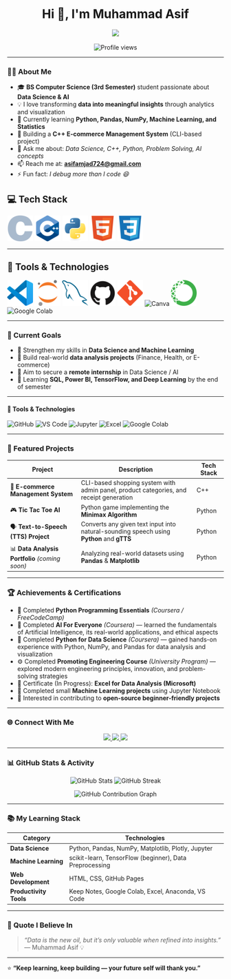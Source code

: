 <!-- 💫 Profile Header with Typing Animation -->
<h1 align="center">Hi 👋, I'm Muhammad Asif</h1>
<p align="center">
  <a href="https://git.io/typing-svg">
    <img src="https://readme-typing-svg.demolab.com?font=Fira+Code&weight=500&size=22&pause=1000&center=true&vCenter=true&width=550&lines=Python+Developer;AI+%26+Machine+Learning+Enthusiast;C%2B%2B+%7C+Python+Programmer;Lifelong+Learner+%7C+Tech+Explorer;Turning+Data+into+Insights+%26+Solutions">
  </a>
</p>

<!-- Profile Views -->
<p align="center">
  <img src="https://komarev.com/ghpvc/?username=muhammad-asif-ch&label=Profile%20Views&color=0e75b6&style=flat-square" alt="Profile views" />
</p>

---

### 👨‍💻 About Me

- 🎓 **BS Computer Science (3rd Semester)** student passionate about **Data Science & AI**  
- 💡 I love transforming **data into meaningful insights** through analytics and visualization  
- 🚀 Currently learning **Python, Pandas, NumPy, Machine Learning, and Statistics**  
- 🛒 Building a **C++ E-commerce Management System** (CLI-based project)  
- 💬 Ask me about: *Data Science, C++, Python, Problem Solving, AI concepts*  
- 📫 Reach me at: **asifamjad724@gmail.com**  
- ⚡ Fun fact: *I debug more than I code 😄*
## 💻 Tech Stack  
<p align="left">  
  <img src="https://raw.githubusercontent.com/devicons/devicon/master/icons/c/c-original.svg" alt="C" width="60" height="60"/>  
  <img src="https://raw.githubusercontent.com/devicons/devicon/master/icons/cplusplus/cplusplus-original.svg" alt="C++" width="60" height="60"/>  
  <img src="https://raw.githubusercontent.com/devicons/devicon/master/icons/python/python-original.svg" alt="Python" width="60" height="60"/>  
  <img src="https://raw.githubusercontent.com/devicons/devicon/master/icons/html5/html5-original.svg" alt="HTML5" width="60" height="60"/>  
  <img src="https://raw.githubusercontent.com/devicons/devicon/master/icons/css3/css3-original.svg" alt="CSS3" width="60" height="60"/>  
</p>

---

## 🚀 Tools & Technologies  
<p align="left">  
  <img src="https://raw.githubusercontent.com/devicons/devicon/master/icons/vscode/vscode-original.svg" alt="VS Code" width="60" height="60"/>  
  <img src="https://raw.githubusercontent.com/devicons/devicon/master/icons/jupyter/jupyter-original.svg" alt="Jupyter Notebook" width="60" height="60"/>  
  <img src="https://raw.githubusercontent.com/devicons/devicon/master/icons/mysql/mysql-original.svg" alt="MySQL" width="60" height="60"/>  
  <img src="https://raw.githubusercontent.com/devicons/devicon/master/icons/github/github-original.svg" alt="GitHub" width="60" height="60"/>  
  <img src="https://raw.githubusercontent.com/devicons/devicon/master/icons/git/git-original.svg" alt="Git" width="60" height="60"/>  
  <img src="https://cdn.jsdelivr.net/gh/devicons/devicon/icons/canva/canva-original.svg" alt="Canva" width="60" height="60"/>  
  <img src="https://raw.githubusercontent.com/devicons/devicon/master/icons/anaconda/anaconda-original.svg" alt="Anaconda" width="60" height="60"/>  
  <img src="https://upload.wikimedia.org/wikipedia/commons/d/d0/Google_Colaboratory_SVG_Logo.svg" alt="Google Colab" width="60" height="60"/>  
</p>



---

### 🎯 Current Goals

- 📘 Strengthen my skills in **Data Science and Machine Learning**  
- 🧩 Build real-world **data analysis projects** (Finance, Health, or E-commerce)  
- 💼 Aim to secure a **remote internship** in Data Science / AI  
- 🧠 Learning **SQL, Power BI, TensorFlow, and Deep Learning** by the end of semester  

---

#### 🧰 Tools & Technologies
![GitHub](https://img.shields.io/badge/GitHub-181717?style=for-the-badge&logo=github)
![VS Code](https://img.shields.io/badge/VS%20Code-0078D4?style=for-the-badge&logo=visualstudiocode&logoColor=white)
![Jupyter](https://img.shields.io/badge/Jupyter-F37626?style=for-the-badge&logo=jupyter&logoColor=white)
![Excel](https://img.shields.io/badge/Excel-217346?style=for-the-badge&logo=microsoft-excel&logoColor=white)
![Google Colab](https://img.shields.io/badge/Colab-F9AB00?style=for-the-badge&logo=googlecolab&color=525252)

---

### 🧩 Featured Projects

| Project | Description | Tech Stack |
|----------|--------------|-------------|
| 🛒 **E-commerce Management System** | CLI-based shopping system with admin panel, product categories, and receipt generation | C++ |
| 🎮 **Tic Tac Toe AI** | Python game implementing the **Minimax Algorithm** | Python |
| 🗣️ **Text-to-Speech (TTS) Project** | Converts any given text input into natural-sounding speech using **Python** and **gTTS** | Python |
| 📊 **Data Analysis Portfolio** *(coming soon)* | Analyzing real-world datasets using **Pandas** & **Matplotlib** | Python |

---

### 🏆 Achievements & Certifications

- 🥇 Completed **Python Programming Essentials** *(Coursera / FreeCodeCamp)*  
- 🤖 Completed **AI For Everyone** *(Coursera)* — learned the fundamentals of Artificial Intelligence, its real-world applications, and ethical aspects  
- 🐍 Completed **Python for Data Science** *(Coursera)* — gained hands-on experience with Python, NumPy, and Pandas for data analysis and visualization  
- ⚙️ Completed **Promoting Engineering Course** *(University Program)* — explored modern engineering principles, innovation, and problem-solving strategies  
- 📜 Certificate (In Progress): **Excel for Data Analysis (Microsoft)**  
- 🧠 Completed small **Machine Learning projects** using Jupyter Notebook  
- 🌱 Interested in contributing to **open-source beginner-friendly projects**

---

### 🌐 Connect With Me

<p align="center">
  <a href="https://www.linkedin.com/in/muhammad-asif-ds" target="_blank">
    <img src="https://img.shields.io/badge/LinkedIn-0077B5?style=for-the-badge&logo=linkedin&logoColor=white"/>
  </a>
  <a href="https://github.com/muhammad-asif-ch" target="_blank">
    <img src="https://img.shields.io/badge/GitHub-181717?style=for-the-badge&logo=github&logoColor=white"/>
  </a>
  <a href="mailto:asifamjad724@gmail.com">
    <img src="https://img.shields.io/badge/Email-D14836?style=for-the-badge&logo=gmail&logoColor=white"/>
  </a>
</p>

---

### 📊 GitHub Stats & Activity

<p align="center">
  <img src="https://github-readme-stats.vercel.app/api?username=muhammad-asif-ch&show_icons=true&theme=tokyonight" alt="GitHub Stats" height="165"/>
  <img src="https://github-readme-streak-stats.herokuapp.com/?user=muhammad-asif-ch&theme=tokyonight" alt="GitHub Streak" height="165"/>
</p>

<p align="center">
  <img src="https://github-readme-activity-graph.vercel.app/graph?username=muhammad-asif-ch&theme=react-dark&hide_border=true&area=true" alt="GitHub Contribution Graph"/>
</p>

---

### 📚 My Learning Stack

| Category | Technologies |
|-----------|---------------|
| **Data Science** | Python, Pandas, NumPy, Matplotlib, Plotly, Jupyter |
| **Machine Learning** | scikit-learn, TensorFlow (beginner), Data Preprocessing |
| **Web Development** | HTML, CSS, GitHub Pages |
| **Productivity Tools** | Keep Notes, Google Colab, Excel, Anaconda, VS Code |

---

### 💬 Quote I Believe In

> *“Data is the new oil, but it’s only valuable when refined into insights.”*  
> — Muhammad Asif 💡  

---

⭐ **“Keep learning, keep building — your future self will thank you.”**

